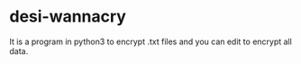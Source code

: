 # desi-wannacry
It is a program in python3 to encrypt .txt files and you can edit to encrypt all data.
